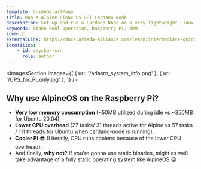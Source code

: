 ```yaml
---
template: GuideDetailPage
title: Run a Alpine Linux OS RPi Cardano Node
description: Set up and run a Cardano Node on a very lightweight Linux distribution.
keywords: Stake Pool Operation, Raspberry Pi, ARM
icon: 🗻
externalLink: https://docs.armada-alliance.com/learn/intermediate-guide/alpine-linux-os
identities: 
    - id: sayshar-srn
      role: author
---
```


<ImagesSection 
  images={[
    { url: '/adasrn_system_info.png' },
    { url: '/UPS_for_Pi_only.jpg' },
  ]}
/>

## Why use AlpineOS on the Raspberry Pi?

- **Very low memory consumption** (~50MB utilized during idle vs ~350MB for Ubuntu 20.04).
- **Lower CPU overhead** (27 tasks/ 31 threads active for Alpine vs 57 tasks / 111 threads for Ubuntu when cardano-node is running). 
- **Cooler Pi** 😎 (Literally, CPU runs cooler❄️ because of the lower CPU overhead). 
- And finally, **why not?** If you're gonna use static binaries, might as well take advantage of a fully static operating system like AlpineOS 😜